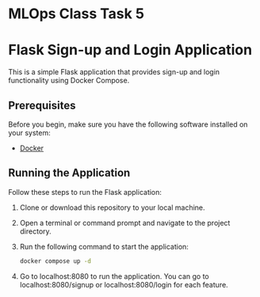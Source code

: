 # MLOps Class Task 5

# Flask Sign-up and Login Application

This is a simple Flask application that provides sign-up and login functionality using Docker Compose.

## Prerequisites

Before you begin, make sure you have the following software installed on your system:

- [Docker](https://www.docker.com/products/docker-desktop)

## Running the Application

Follow these steps to run the Flask application:

1. Clone or download this repository to your local machine.

2. Open a terminal or command prompt and navigate to the project directory.

3. Run the following command to start the application:

   ```bash
   docker compose up -d

4. Go to localhost:8080 to run the application. You can go to localhost:8080/signup or localhost:8080/login for each feature.

